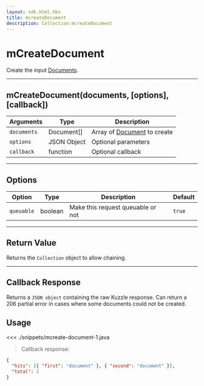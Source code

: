 ```yaml
---
layout: sdk.html.hbs
title: mcreateDocument
description: Collection:mcreateDocument
---
```


# mCreateDocument

Create the input [Documents](/sdk-reference/android/3/document/).

---

## mCreateDocument(documents, [options], [callback])

| Arguments   | Type        | Description                                                       |
| ----------- | ----------- | ----------------------------------------------------------------- |
| `documents` | Document[]  | Array of [Document](/sdk-reference/android/3/document/) to create |
| `options`   | JSON Object | Optional parameters                                               |
| `callback`  | function    | Optional callback                                                 |

---

## Options

| Option     | Type    | Description                       | Default |
| ---------- | ------- | --------------------------------- | ------- |
| `queuable` | boolean | Make this request queuable or not | `true`  |

---

## Return Value

Returns the `Collection` object to allow chaining.

---

## Callback Response

Returns a `JSON object` containing the raw Kuzzle response.
Can return a 206 partial error in cases where some documents could not be created.

## Usage

<<< ./snippets/mcreate-document-1.java

> Callback response:

```json
{
  "hits": [{ "first": "document" }, { "second": "document" }],
  "total": 2
}
```
